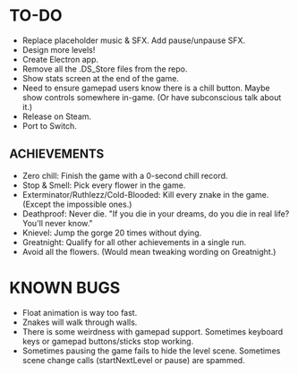 # TO-DO
* Replace placeholder music & SFX. Add pause/unpause SFX.
* Design more levels!
* Create Electron app.
* Remove all the .DS_Store files from the repo.
* Show stats screen at the end of the game.
* Need to ensure gamepad users know there is a chill button. Maybe show controls somewhere in-game. (Or have subconscious talk about it.)
* Release on Steam.
* Port to Switch.

## ACHIEVEMENTS
* Zero chill: Finish the game with a 0-second chill record.
* Stop & Smell: Pick every flower in the game.
* Exterminator/Ruthlezz/Cold-Blooded: Kill every znake in the game. (Except the impossible ones.)
* Deathproof: Never die. "If you die in your dreams, do you die in real life? You'll never know."
* Knievel: Jump the gorge 20 times without dying.
* Greatnight: Qualify for all other achievements in a single run.
* Avoid all the flowers. (Would mean tweaking wording on Greatnight.)

# KNOWN BUGS
* Float animation is way too fast.
* Znakes will walk through walls.
* There is some weirdness with gamepad support. Sometimes keyboard keys or gamepad buttons/sticks stop working.
* Sometimes pausing the game fails to hide the level scene. Sometimes scene change calls (startNextLevel or pause) are spammed.
